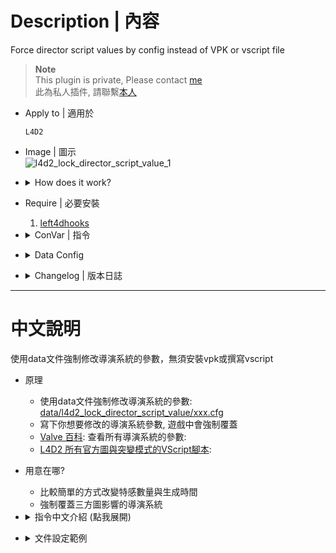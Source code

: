 # Description | 內容
Force director script values by config instead of VPK or vscript file

> __Note__ <br/>
This plugin is private, Please contact [me](/#私人插件列表-private-plugins-list)<br/>
此為私人插件, 請聯繫[本人](/#私人插件列表-private-plugins-list)

* Apply to | 適用於
	```
	L4D2
	```

* Image | 圖示
	<br/>![l4d2_lock_director_script_value_1](image/l4d2_lock_director_script_value_1.jpg)

* <details><summary>How does it work?</summary>

	* Force director script values by config [data/l4d2_lock_director_script_value/xxx.cfg](data/l4d2_lock_director_script_value)
	* Write down director option you want to override, It will override vscript value during the whole game
		* An easy way to change special infected limit and spawn time
	* [Valve wiki](https://developer.valvesoftware.com/wiki/Left_4_Dead_2/Scripting/Director_Scripts#DirectorOptions): To see all director options: 
	* [L4D2 Offical VScript Decompiled](https://github.com/fbef0102/Official-Vscripts-Decompiled/tree/master/update)
</details>

* Require | 必要安裝
	1. [left4dhooks](https://forums.alliedmods.net/showthread.php?t=321696)

* <details><summary>ConVar | 指令</summary>

	* cfg/sourcemod/l4d2_lock_director_script_value.cfg
		```php
		// 0=Plugin off, 1=Plugin on.
		l4d2_lock_director_script_value_enable "1"

		// Read file for settings in data/l4d2_lock_director_script_value folder (Ex: "custom_tanks" = reads 'data/l4d2_lock_director_script_value/custom_tanks.cfg')
		// Empty=Reads data/l4d2_lock_director_script_value/xxxx.cfg (xxxx = gamemode or mutation name).
		l4d2_lock_director_script_value_read_data ""
		```
</details>

* <details><summary>Data Config</summary>

	* In [data/l4d2_lock_director_script_value](data/l4d2_lock_director_script_value) folder
		> Manual in this file, click for more details...
		* Run coop mode => plugin reads ```coop.cfg```
		* Run versus mode => plugin reads```versus.cfg```
		* Run survival  mode => plugin reads```survival .cfg```
		* Run scavenge mode => plugin reads```scavenge.cfg```
		* Run realism mode => plugin reads```realism.cfg```
		* Run mutation gamemode => plugin reads```xxxx.cfg``` (```xxxx``` = mutation name)
</details>

* <details><summary>Changelog | 版本日誌</summary>

	* v1.0 (2024-11-22)
		* Initial Release
</details>

- - - -
# 中文說明
使用data文件強制修改導演系統的參數，無須安裝vpk或撰寫vscript

* 原理
	* 使用data文件強制修改導演系統的參數: [data/l4d2_lock_director_script_value/xxx.cfg](data/l4d2_lock_director_script_value)
	* 寫下你想要修改的導演系統參數, 遊戲中會強制覆蓋
	* [Valve 百科](https://developer.valvesoftware.com/wiki/Left_4_Dead_2/Scripting/Director_Scripts#DirectorOptions): 查看所有導演系統的參數: 
	* [L4D2 所有官方圖與突變模式的VScript腳本](https://github.com/fbef0102/Official-Vscripts-Decompiled/tree/master/update): 

* 用意在哪?
	* 比較簡單的方式改變特感數量與生成時間
	* 強制覆蓋三方圖影響的導演系統

* <details><summary>指令中文介紹 (點我展開)</summary>

	* cfg/sourcemod/l4d2_lock_director_script_value.cfg
		```php
		// 0=關閉插件, 1=開啓插件
		l4d2_lock_director_script_value_enable "1"

		// 此插件想要讀取的文件名稱, 位於data/l4d2_lock_director_script_value資料夾 (譬如: "custom_tanks"，此插件讀取 data/l4d2_lock_director_script_value/custom_tanks.cfg)
		// 留白=插件預設讀取data/l4d2_lock_director_script_value/xxxx.cfg (xxxx = 遊戲模式名稱或突變模式名稱).
		l4d2_lock_director_script_value_read_data ""
		```
</details>

* <details><summary>文件設定範例</summary>

	* 在 [data/l4d2_lock_director_script_value](data/l4d2_lock_director_script_value) 資料夾裡
		> 內有中文說明，可點擊查看
		* 當前模式是戰役 => 插件讀取```coop.cfg```
		* 當前模式是對抗 => 插件讀取```versus.cfg```
		* 當前模式是生存 => 插件讀取```survival.cfg```
		* 當前模式是清道夫 => 插件讀取```scavenge.cfg```
		* 當前模式是寫實 => 插件讀取```realism.cfg```
		* 其他模式 => 插件讀取```xxxx.cfg``` (```xxxx``` = 遊戲模式名稱或突變模式名稱)
</details>